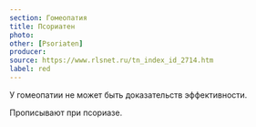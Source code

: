 ```yaml
---
section: Гомеопатия
title: Псориатен
photo: 
other: [Psoriaten]
producer: 
source: https://www.rlsnet.ru/tn_index_id_2714.htm
label: red
---
```


У гомеопатии не может быть доказательств эффективности.

Прописывают при псориазе.
